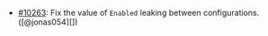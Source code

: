 * [#10263](https://github.com/rubocop/rubocop/pull/10263): Fix the value of `Enabled` leaking between configurations. ([@jonas054][])

